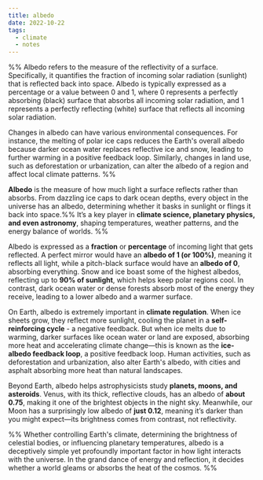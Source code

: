 ```yaml
---
title: albedo
date: 2022-10-22
tags:
  - climate
  - notes
---
```

%% Albedo refers to the measure of the reflectivity of a surface. Specifically, it quantifies the fraction of incoming solar radiation (sunlight) that is reflected back into space. Albedo is typically expressed as a percentage or a value between 0 and 1, where 0 represents a perfectly absorbing (black) surface that absorbs all incoming solar radiation, and 1 represents a perfectly reflecting (white) surface that reflects all incoming solar radiation.

Changes in albedo can have various environmental consequences. For instance, the melting of polar ice caps reduces the Earth's overall albedo because darker ocean water replaces reflective ice and snow, leading to further warming in a positive feedback loop. Similarly, changes in land use, such as deforestation or urbanization, can alter the albedo of a region and affect local climate patterns. %%

**Albedo** is the measure of how much light a surface reflects rather than absorbs. From dazzling ice caps to dark ocean depths, every object in the universe has an albedo, determining whether it basks in sunlight or flings it back into space.%%  It’s a key player in **climate science, planetary physics, and even astronomy**, shaping temperatures, weather patterns, and the energy balance of worlds. %%

Albedo is expressed as a **fraction** or **percentage** of incoming light that gets reflected. A perfect mirror would have an **albedo of 1 (or 100%)**, meaning it reflects all light, while a pitch-black surface would have an **albedo of 0**, absorbing everything. Snow and ice boast some of the highest albedos, reflecting up to **90% of sunlight**, which helps keep polar regions cool. In contrast, dark ocean water or dense forests absorb most of the energy they receive, leading to a lower albedo and a warmer surface.

On Earth, albedo is extremely important in **climate regulation**. When ice sheets grow, they reflect more sunlight, cooling the planet in a **self-reinforcing cycle** - a negative feedback. But when ice melts due to warming, darker surfaces like ocean water or land are exposed, absorbing more heat and accelerating climate change—this is known as the **ice-albedo feedback loop**, a positive feedback loop. Human activities, such as deforestation and urbanization, also alter Earth's albedo, with cities and asphalt absorbing more heat than natural landscapes.

Beyond Earth, albedo helps astrophysicists study **planets, moons, and asteroids**. Venus, with its thick, reflective clouds, has an albedo of **about 0.75**, making it one of the brightest objects in the night sky. Meanwhile, our Moon has a surprisingly low albedo of **just 0.12**, meaning it’s darker than you might expect—its brightness comes from contrast, not reflectivity.

%% Whether controlling Earth's climate, determining the brightness of celestial bodies, or influencing planetary temperatures, albedo is a deceptively simple yet profoundly important factor in how light interacts with the universe. In the grand dance of energy and reflection, it decides whether a world gleams or absorbs the heat of the cosmos. %%
